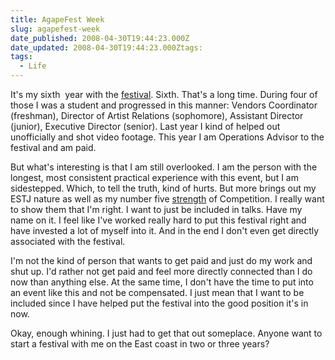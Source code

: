 ```yaml
---
title: AgapeFest Week
slug: agapefest-week
date_published: 2008-04-30T19:44:23.000Z
date_updated: 2008-04-30T19:44:23.000Ztags:
tags:
  - Life
---
```


It's my sixth  year with the [festival](http://www.agapefest.com). Sixth. That's a long time. During four of those I was a student and progressed in this manner: Vendors Coordinator (freshman), Director of Artist Relations (sophomore), Assistant Director (junior), Executive Director (senior). Last year I kind of helped out unofficially and shot video footage. This year I am Operations Advisor to the festival and am paid.

But what's interesting is that I am still overlooked. I am the person with the longest, most consistent practical experience with this event, but I am sidestepped. Which, to tell the truth, kind of hurts. But more brings out my ESTJ nature as well as my number five [strength](http://www.strengthsfinder.com) of Competition. I really want to show them that I'm right. I want to just be included in talks. Have my name on it. I feel like I've worked really hard to put this festival right and have invested a lot of myself into it. And in the end I don't even get directly associated with the festival.

I'm not the kind of person that wants to get paid and just do my work and shut up. I'd rather not get paid and feel more directly connected than I do now than anything else. At the same time, I don't have the time to put into an event like this and not be compensated. I just mean that I want to be included since I have helped put the festival into the good position it's in now.

Okay, enough whining. I just had to get that out someplace. Anyone want to start a festival with me on the East coast in two or three years?
